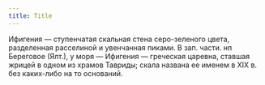 ```yaml
---
title: Title
---
```


Ифигения — ступенчатая скальная стена серо-зеленого цвета, разделенная
расселиной и увенчанная пиками. В зап. части. нп Береговое (Ялт.), у моря —
Ифигения — греческая царевна, ставшая жрицей в одном из храмов Тавриды; скала
названа ее именем в ХIХ в. без каких-либо на то оснований.
